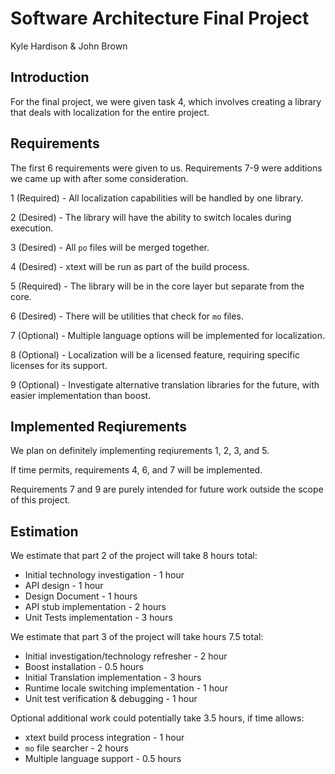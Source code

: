 # Software Architecture Final Project
Kyle Hardison & John Brown

## Introduction
For the final project, we were given task 4, which involves creating a library that deals with localization for the entire project.

## Requirements
The first 6 requirements were given to us. Requirements 7-9 were additions we came up with after some consideration. 

1 (Required) - All localization capabilities will be handled by one library.

2 (Desired) - The library will have the ability to switch locales during execution.

3 (Desired) - All `po` files will be merged together.

4 (Desired) - xtext will be run as part of the build process.

5 (Required) - The library will be in the core layer but separate from the core.

6 (Desired) - There will be utilities that check for `mo` files.

7 (Optional) - Multiple language options will be implemented for localization.

8 (Optional) - Localization will be a licensed feature, requiring specific licenses for its support.

9 (Optional) - Investigate alternative translation libraries for the future, with easier implementation than boost.

## Implemented Reqiurements
We plan on definitely implementing reqiurements 1, 2, 3, and 5.

If time permits, requirements 4, 6, and 7 will be implemented.

Requirements 7 and 9 are purely intended for future work outside the scope of this project.

## Estimation

We estimate that part 2 of the project will take 8 hours total:
* Initial technology investigation - 1 hour
* API design - 1 hour
* Design Document - 1 hours
* API stub implementation - 2 hours
* Unit Tests implementation - 3 hours

We estimate that part 3 of the project will take hours 7.5 total:
* Initial investigation/technology refresher - 2 hour
* Boost installation - 0.5 hours
* Initial Translation implementation - 3 hours
* Runtime locale switching implementation - 1 hour
* Unit test verification & debugging - 1 hour

Optional additional work could potentially take 3.5 hours, if time allows:
* xtext build process integration - 1 hour
* `mo` file searcher - 2 hours
* Multiple language support - 0.5 hours

